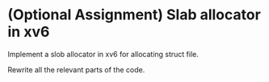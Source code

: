 # (Optional Assignment) Slab allocator in xv6

Implement a slob allocator in xv6 for allocating struct file.

Rewrite all the relevant parts of the code.

